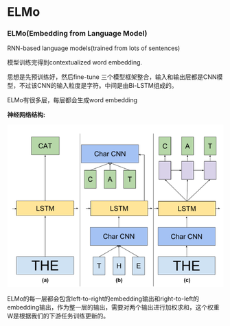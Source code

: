 # ELMo

### ELMo\(Embedding from Language Model\)

RNN-based language models\(trained from lots of sentences\)

模型训练完得到contextualized word embedding.

思想是先预训练好，然后fine-tune 三个模型框架整合，输入和输出层都是CNN模型，不过该CNN的输入粒度是字符。中间是由Bi-LSTM组成的。

ELMo有很多层，每层都会生成word embedding

**神经网络结构:**

![](.gitbook/assets/elmo_1.png)

ELMo的每一层都会包含left-to-right的embedding输出和right-to-left的embedding输出，作为整一层的输出，需要对两个输出进行加权求和，这个权重W是根据我们的下游任务训练更新的。

